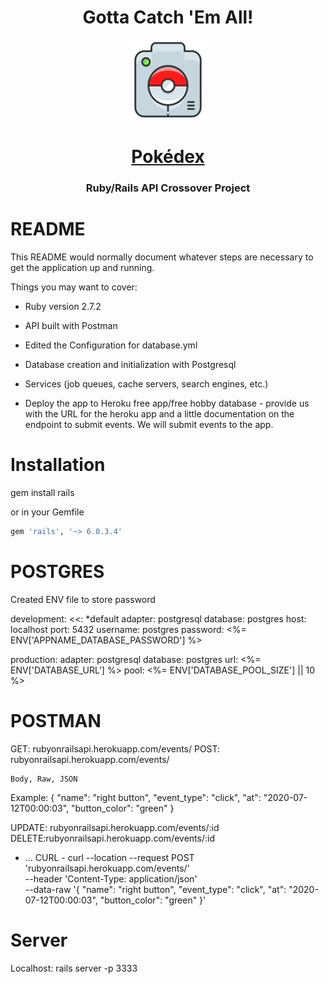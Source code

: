 <h1 align="center">Gotta Catch 'Em All!</h1>
<p align="center">
  <img  alt="Pokedex" height="128px" width="128px" src="https://raw.githubusercontent.com/Mondal10/Pokedex/master/public/assets/logo-128.png">
</p>
<h1 align="center"><a href="https://mondal10.github.io/Pokedex/#/page=0">Pokédex</a></h1>

<h3 align="center">Ruby/Rails API Crossover Project</h3>


# README

This README would normally document whatever steps are necessary to get the
application up and running.

Things you may want to cover:

* Ruby version 2.7.2

* API built with Postman

* Edited the Configuration for database.yml

* Database creation and initialization with Postgresql

* Services (job queues, cache servers, search engines, etc.)

* Deploy the app to Heroku free app/free hobby database  - provide us with the URL for the heroku app and a little documentation on the endpoint to submit events.  We will submit events to the app.

Installation
============

gem install rails

or in your Gemfile
```ruby
gem 'rails', '~> 6.0.3.4'
```
POSTGRES
============
Created ENV file to store password

development:
  <<: *default
  adapter: postgresql
  database: postgres
  host: localhost
  port: 5432
  username: postgres
  password: <%= ENV['APPNAME_DATABASE_PASSWORD'] %> 
  
production:
  adapter: postgresql
  database: postgres
  url: <%= ENV['DATABASE_URL'] %>
  pool: <%= ENV['DATABASE_POOL_SIZE'] || 10 %>


POSTMAN
============

GET: rubyonrailsapi.herokuapp.com/events/
POST: rubyonrailsapi.herokuapp.com/events/

    Body, Raw, JSON
Example:
{
	"name": "right button",
	"event_type": "click",
	"at": "2020-07-12T00:00:03",
	"button_color": "green"
}

UPDATE: rubyonrailsapi.herokuapp.com/events/:id
DELETE:rubyonrailsapi.herokuapp.com/events/:id

* ...
CURL - 
curl --location --request POST 'rubyonrailsapi.herokuapp.com/events/' \
--header 'Content-Type: application/json' \
--data-raw '{
	"name": "right button",
	"event_type": "click",
	"at": "2020-07-12T00:00:03",
	"button_color": "green"
}'


Server
============
Localhost: rails server -p 3333

